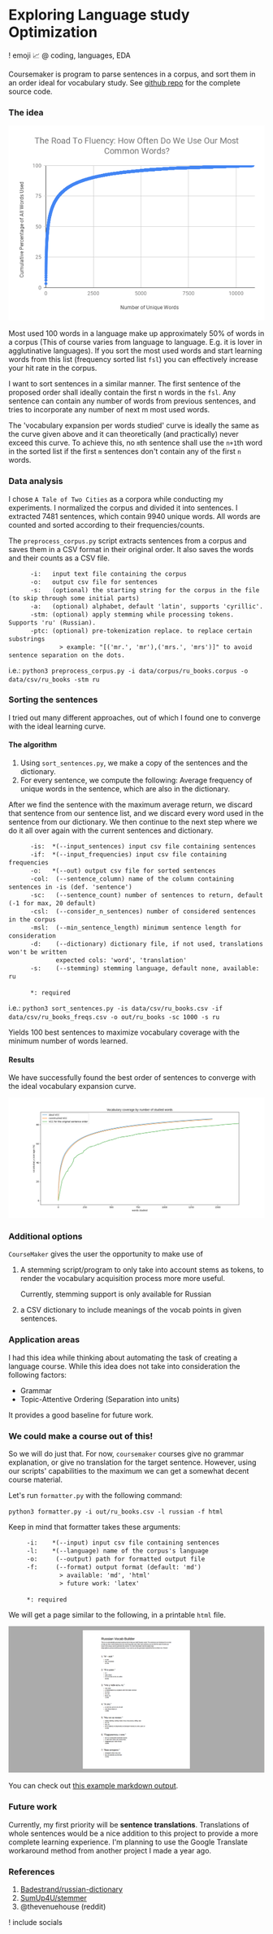 # Exploring Language study Optimization

! emoji 📈
@ coding, languages, EDA

Coursemaker is program to parse sentences in a corpus, and sort them in an order ideal for vocabulary study. See [github repo](https://github.com/cemreefe/coursemaker) for the complete source code.

### The idea

![number of known most used words versus their cumulative usage percentage in the whole corpus. credit: @thevenuehouse on reddit](https://github.com/cemreefe/coursemaker/raw/main/media/graph.png)

Most used 100 words in a language make up approximately 50% of words in a corpus (This of course varies from language to language. E.g. it is lover in agglutinative languages). If you sort the most used words and start learning words from this list (frequency sorted list `fsl`) you can effectively increase your hit rate in the corpus. 

I want to sort sentences in a similar manner. The first sentence of the proposed order shall ideally contain the first n words in the `fsl`. Any sentence can contain any number of words from previous sentences, and tries to incorporate any number of next m most used words.

The 'vocabulary expansion per words studied' curve  is ideally the same as the curve given above and it can theoretically (and practically) never exceed this curve. To achieve this, no `m`th sentence shall use the `n+1`th word in the sorted list if the first `m` sentences don't contain any of the first `n` words.

### Data analysis

I chose `A Tale of Two Cities`  as a corpora while conducting my experiments. I normalized the corpus and divided it into sentences. I extracted 7481 sentences, which contain 9940 unique words.  All words are counted and sorted according to their frequencies/counts.

The `preprocess_corpus.py`  script extracts sentences from a corpus and saves them in a CSV format in their original order. It also saves the words and their counts as a CSV file.  

```
      -i:  	input text file containing the corpus
      -o:  	output csv file for sentences
      -s:  	(optional) the starting string for the corpus in the file (to skip through some initial parts)
      -a:  	(optional) alphabet, default 'latin', supports 'cyrillic'.
      -stm:	(optional) apply stemming while processing tokens. Supports 'ru' (Russian).
      -ptc:	(optional) pre-tokenization replace. to replace certain substrings 
              > example: "[('mr.', 'mr'),('mrs.', 'mrs')]" to avoid sentence separation on the dots.
```

i.e.:
`python3 preprocess_corpus.py -i data/corpus/ru_books.corpus -o data/csv/ru_books -stm ru `

### Sorting the sentences

I tried out many different approaches, out of which I found one to converge with the ideal learning curve. 

#### The algorithm

1. Using `sort_sentences.py`, we make a copy of the sentences and the dictionary. 
2. For every sentence, we compute the following: Average frequency of unique words in the sentence, which are also in the dictionary. 

After we find the sentence with the maximum average return, we discard that sentence from our sentence list, and we discard every word used in the sentence from our dictionary. We then continue to the next step where we do it all over again with the current sentences and dictionary. 

```
      -is: 	*(--input_sentences) input csv file containing sentences
      -if: 	*(--input_frequencies) input csv file containing frequencies
      -o:  	*(--out) output csv file for sorted sentences
      -col:	 (--sentence_column) name of the column containing sentences in -is (def. 'sentence')
      -sc: 	 (--sentence_count) number of sentences to return, default (-1 for max, 20 default)
      -csl:	 (--consider_n_sentences) number of considered sentences in the corpus
      -msl:	 (--min_sentence_length) minimum sentence length for consideration
      -d:  	 (--dictionary) dictionary file, if not used, translations won't be written
           	 expected cols: 'word', 'translation'
      -s:  	 (--stemming) stemming language, default none, available: ru
      
      *: required
```

i.e.:
`python3 sort_sentences.py -is data/csv/ru_books.csv -if data/csv/ru_books_freqs.csv -o out/ru_books -sc 1000 -s ru` 

Yields 100 best sentences to maximize vocabulary coverage with the minimum number of words learned.

#### Results

We have successfully found the best order of sentences to converge with the ideal vocabulary expansion curve.

![](https://github.com/cemreefe/coursemaker/raw/main/media/vcc_comparison.png)



### Additional options

`CourseMaker` gives the user the opportunity to make use of

1. A stemming script/program to only take into account stems as tokens, to render the vocabulary acquisition process more more useful.

   Currently, stemming support is only available for Russian

2. a CSV dictionary to include meanings of the vocab points in given sentences.



### Application areas

I had this idea while thinking about automating the task of creating a language course. While this idea does not take into consideration the following factors:

* Grammar
* Topic-Attentive Ordering (Separation into units)

It provides a good baseline for future work.



### We could make a course out of this!

So we will do just that. For now, `coursemaker` courses give no grammar explanation, or give no translation for the target sentence. However, using our scripts' capabilities to the maximum we can get a somewhat decent course material.

Let's run `formatter.py` with the following command:

`python3 formatter.py -i out/ru_books.csv -l russian -f html`

Keep in mind that formatter takes these arguments:

```
     -i:  	*(--input) input csv file containing sentences
     -l:  	*(--language) name of the corpus's language
     -o:  	 (--output) path for formatted output file
     -f:  	 (--format) output format (default: 'md')
          	  > available: 'md', 'html'
          	  > future work: 'latex'
     
     *: required
```


We will get a page similar to the following, in a printable `html` file.

![](https://github.com/cemreefe/coursemaker/raw/main/media/example_html.png)

You can check out [this example markdown output](https://github.com/cemreefe/coursemaker/blob/main/courses/russian_course.md).

### Future work

Currently, my first priority will be **sentence translations**. Translations of whole sentences would be a nice addition to this project to provide a more complete learning experience. I'm planning to use the Google Translate workaround method from another project I made a year ago. 

### References

1. [Badestrand/russian-dictionary](https://github.com/Badestrand/russian-dictionary)
2. [SumUp4U/stemmer](https://github.com/SumUp4U/stemmer)
3. @thevenuehouse (reddit)

! include socials
